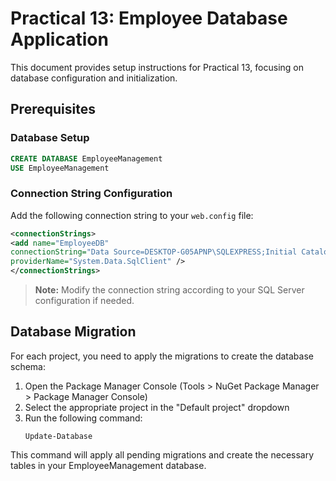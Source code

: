 # Practical 13: Employee Database Application

This document provides setup instructions for Practical 13, focusing on database configuration and initialization.

## Prerequisites

### Database Setup

```sql
CREATE DATABASE EmployeeManagement
USE EmployeeManagement
```

### Connection String Configuration

Add the following connection string to your `web.config` file:

```xml
<connectionStrings>
<add name="EmployeeDB"
connectionString="Data Source=DESKTOP-G05APNP\SQLEXPRESS;Initial Catalog=EmployeeManagement;Integrated Security=True;Encrypt=False;TrustServerCertificate=True;"
providerName="System.Data.SqlClient" />
</connectionStrings>
```

> **Note:** Modify the connection string according to your SQL Server configuration if needed.

## Database Migration

For each project, you need to apply the migrations to create the database schema:

1. Open the Package Manager Console (Tools > NuGet Package Manager > Package Manager Console)
2. Select the appropriate project in the "Default project" dropdown
3. Run the following command:
   ```
   Update-Database
   ```

This command will apply all pending migrations and create the necessary tables in your EmployeeManagement database.
